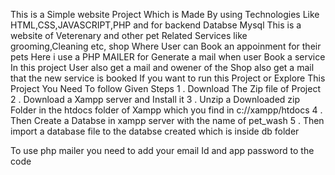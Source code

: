 This is a Simple website Project Which is Made By using Technologies Like HTML,CSS,JAVASCRIPT,PHP and for backend Databse Mysql
This is a website of Veterenary and other pet Related Services like grooming,Cleaning etc, shop Where User can Book an appoinment for their pets 
Here i use a PHP MAILER for Generate a mail when user Book a service 
In this project User also get a mail and owener of the Shop also get a mail that the new service is booked 
If you want to run this Project or Explore This Project You Need To follow Given Steps
1 . Download The Zip file of Project
2 . Download a Xampp server and Install it
3 . Unzip a Downloaded zip Folder in the htdocs folder of Xampp which you find in c://xampp/htdocs
4 . Then Create a Databse in xampp server with the name of pet_wash
5 . Then import a database file to the databse created which is inside db folder

To use php mailer you need to add your email Id and app password to the code
